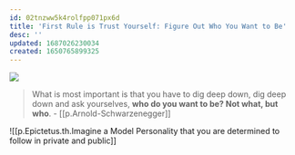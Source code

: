 ```yaml
---
id: 02tnzww5k4rolfpp071px6d
title: 'First Rule is Trust Yourself: Figure Out Who You Want to Be'
desc: ''
updated: 1687026230034
created: 1650765899325
---
```



[![](/assets/images/Screen_Shot_2022-04-23_at_7.06.05_PM.png)](https://youtu.be/EyhOmBPtGNM?t=10 "Trust yourself who do you want to be.")

> What is most important is that you have to dig deep down, dig deep down and ask yourselves, **who do you want to be? Not what, but who**. - [[p.Arnold-Schwarzenegger]]

![[p.Epictetus.th.Imagine a Model Personality that you are determined to follow in private and public]]